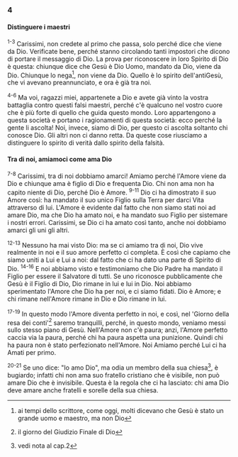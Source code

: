 ### 4

#### Distinguere i maestri

<sup>1-3</sup> Carissimi, non credete al primo che passa, solo perché
dice che viene da Dio. Verificate bene, perché stanno circolando tanti
impostori che dicono di portare il messaggio di Dio. La prova per
riconoscere in loro Spirito di Dio è questa: chiunque dice che Gesù è
Dio Uomo, mandato da Dio, viene da Dio. Chiunque lo nega[^1], non viene
da Dio. Quello è lo spirito dell'antiGesù, che vi avevano preannunciato,
e ora è già tra noi.

<sup>4-6</sup> Ma voi, ragazzi miei, appartenete a Dio e avete già vinto
la vostra battaglia contro questi falsi maestri, perché c'è qualcuno nel
vostro cuore che è più forte di quello che guida questo mondo. Loro
appartengono a questa società e portano i ragionamenti di questa
società: ecco perché la gente li ascolta! Noi, invece, siamo di Dio, per
questo ci ascolta soltanto chi conosce Dio. Gli altri non ci danno
retta. Da queste cose riusciamo a distinguere lo spirito di verità dallo
spirito della falsità.

#### Tra di noi, amiamoci come ama Dio

<sup>7-8</sup> Carissimi, tra di noi dobbiamo amarci! Amiamo perché
l'Amore viene da Dio e chiunque ama è figlio di Dio e frequenta Dio. Chi
non ama non ha capito niente di Dio, perché Dio è Amore. <sup>9-11</sup>
Dio ci ha dimostrato il suo Amore così: ha mandato il suo unico Figlio
sulla Terra per darci Vita attraverso di lui. L'Amore è evidente dal
fatto che non siamo stati noi ad amare Dio, ma che Dio ha amato noi, e
ha mandato suo Figlio per sistemare i nostri errori. Carissimi, se Dio
ci ha amato così tanto, anche noi dobbiamo amarci gli uni gli altri.

<sup>12-13</sup> Nessuno ha mai visto Dio: ma se ci amiamo tra di noi,
Dio vive realmente in noi e il suo amore perfetto ci completa. È così
che capiamo che siamo uniti a Lui e Lui a noi: dal fatto che ci ha dato
una parte di Spirito di Dio. <sup>14-16</sup> E noi abbiamo visto e
testimoniamo che Dio Padre ha mandato il Figlio per essere il Salvatore
di tutti. Se uno riconosce pubblicamente che Gesù è il Figlio di Dio,
Dio rimane in lui e lui in Dio. Noi abbiamo sperimentato l'Amore che Dio
ha per noi, e ci siamo fidati. Dio è Amore; e chi rimane nell'Amore
rimane in Dio e Dio rimane in lui.

<sup>17-19</sup> In questo modo l'Amore diventa perfetto in noi, e così,
nel 'Giorno della resa dei conti'[^2] saremo tranquilli, perché, in
questo mondo, veniamo messi sullo stesso piano di Gesù. Nell'Amore non
c'è paura; anzi, l'Amore perfetto caccia via la paura, perché chi ha
paura aspetta una punizione. Quindi chi ha paura non è stato
perfezionato nell'Amore. Noi Amiamo perché Lui ci ha Amati per primo.

<sup>20-21</sup> Se uno dice: "Io amo Dio", ma odia un membro della sua
chiesa[^3], è bugiardo; infatti chi non ama suo fratello cristiano che è
visibile, non può amare Dio che è invisibile. Questa è la regola che ci
ha lasciato: chi ama Dio deve amare anche fratelli e sorelle della sua
chiesa.

[^1]: ai tempi dello scrittore, come oggi, molti dicevano che Gesù è
    stato un grande uomo e maestro, ma non Dio

[^2]: il giorno del Giudizio Finale di Dio

[^3]: vedi nota al cap.2
